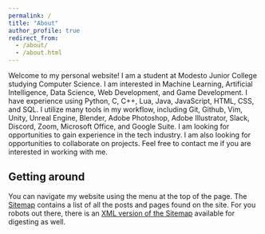 ```yaml
---
permalink: /
title: "About"
author_profile: true
redirect_from: 
  - /about/
  - /about.html
---
```


Welcome to my personal website! I am a student at Modesto Junior College studying Computer Science. I am interested in Machine Learning, Artificial Intelligence, Data Science, Web Development, and Game Development. I have experience using Python, C, C++, Lua, Java, JavaScript, HTML, CSS, and SQL. I utilize many tools in my workflow, including Git, Github, Vim, Unity, Unreal Engine, Blender, Adobe Photoshop, Adobe Illustrator, Slack, Discord, Zoom, Microsoft Office, and Google Suite. I am looking for opportunities to gain experience in the tech industry. I am also looking for opportunities to collaborate on projects. Feel free to contact me if you are interested in working with me.

## Getting around
You can navigate my website using the menu at the top of the page. The [Sitemap](/sitemap/) contains a list of all the posts and pages found on the site. For you robots out there, there is an [XML version of the Sitemap](/sitemap.xml) available for digesting as well.
